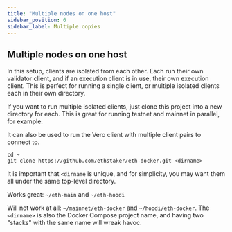 ```yaml
---
title: "Multiple nodes on one host"
sidebar_position: 6
sidebar_label: Multiple copies
---
```


## Multiple nodes on one host

In this setup, clients are isolated from each other. Each run their own validator client, and if an execution client
is in use, their own execution client. This is perfect for running a single client, or multiple isolated
clients each in their own directory.

If you want to run multiple isolated clients, just clone this project into a new directory for
each. This is great for running testnet and mainnet in parallel, for example.

It can also be used to run the Vero client with multiple client pairs to connect to.

```
cd ~
git clone https://github.com/ethstaker/eth-docker.git <dirname>
```

It is important that `<dirname` is unique, and for simplicity, you may want them all under the same top-level directory.

Works great: `~/eth-main` and `~/eth-hoodi`

Will not work at all: `~/mainnet/eth-docker` and `~/hoodi/eth-docker`. The `<dirname>` is also the Docker Compose project name,
and having two "stacks" with the same name will wreak havoc.
